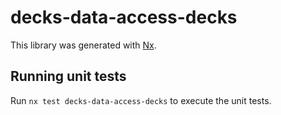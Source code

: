 # decks-data-access-decks

This library was generated with [Nx](https://nx.dev).

## Running unit tests

Run `nx test decks-data-access-decks` to execute the unit tests.
